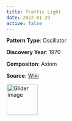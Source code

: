 ```yaml
---
title: Traffic Light
date: 2022-01-29
active: false
---
```



**Pattern Type**: Oscillator

**Discovery Year**: 1970

**Compositon**: Axiom

**Source**: [Wiki](https://www.conwaylife.com/wiki/Traffic_light)
<!--more-->

<p>
<script type="text/javascript" src="https://www.conwaylife.com/js/lv-plugin.js"></script></p>

<div class="rle"><div class="codebox"><div style="display:none; position: relative; z-index: 1031;"><code>x = 7, y = 7, rule = B3/S23
2b3o2$o5bo$o5bo$o5bo2$2b3o!
#C [[ THEME 6 GRID GRIDMAJOR 0 ZOOM 32.0 ]]
#C [[ COLOR ARROW Fuchsia ARROWSIZE 3 0.1 ARROWALPHA 0.70 ]]
#C [[  ARROW -3 9 9 9 32  ]]
#C [[ COLOR ARROW Lime ARROWSIZE 3 0.1 ARROWALPHA 0.70 ]]
#C [[  ARROW 9 9 9 -3 32  ]]
#C [[ COLOR ARROW Salmon ARROWSIZE 3 0.1 ARROWALPHA 0.70 ]]
#C [[  ARROW 9 -3 -3 -3 32  ]]
#C [[ COLOR ARROW Gray ARROWSIZE 3 0.1 ARROWALPHA 0.70 ]]
#C [[  ARROW -3 -3 -3 9 32  ]]
#C [[ COLOR LABEL Green LABELSIZE 40  LABELALPHA 0.70 ]]
#C [[ LABEL 3 -4 32 "Traffic Light" ]]
</code></div></div><canvas width="760" height="560" style="margin-left:1px; position: relative; z-index: 1031;"><noscript> <a href="https://www.conwaylife.com/wiki/File:Glider.png" class="image" title="Glider image"><img alt="Glider image" src="https://www.conwaylife.com/w/images/7/79/Glider.png" decoding="async" width="81" height="81" /></a> </noscript></canvas></div>

